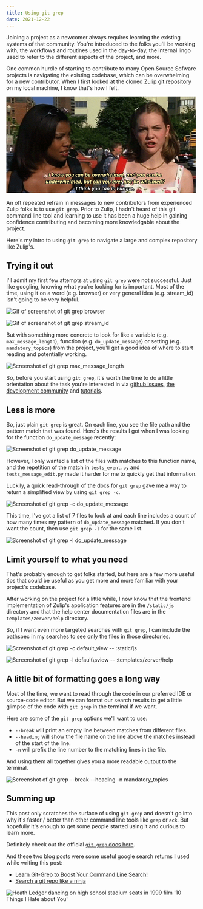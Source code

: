 ```yaml
---
title: Using git grep
date: 2021-12-22
---
```


Joining a project as a newcomer always requires learning the existing systems of that community. You're introduced to the folks you'll be working with, the workflows and routines used in the day-to-day, the internal lingo used to refer to the different aspects of the project, and more.

One common hurdle of starting to contribute to many Open Source Sofware projects is navigating the existing codebase, which can be overwhelming for a new contributor. When I first looked at the cloned [Zulip git repository](https://github.com/zulip/zulip) on my local machine, I know that's how I felt.

![Image from 1999 film '10 Things I Hate about You' of Chastity asking Bianca if you can be 'whelmed'](/docs/assets/whelmed-gif.gif)

An oft repeated refrain in messages to new contributors from experienced Zulip folks is to use `git grep`. Prior to Zulip, I hadn't heard of this git command line tool and learning to use it has been a huge help in gaining confidence contributing and becoming more knowledgable about the project. 

Here's my intro to using `git grep` to navigate a large and complex repository like Zulip's.

## Trying it out

I'll admit my first few attempts at using `git grep` were not successful. Just like googling, knowing what you're looking for is important. Most of the time, using it on a word (e.g. browser) or very general idea (e.g. stream_id) isn't going to be very helpful.

![Gif of screenshot of git grep browser]()

![Gif of screenshot of git grep stream_id]()

But with something more concrete to look for like a variable (e.g. `max_message_length`), function (e.g. `do_update_message`) or setting (e.g. `mandatory_topics`) from the project, you'll get a good idea of where to start reading and potentially working.

![Screenshot of git grep max_message_length]()

So, before you start using `git grep`, it's worth the time to do a little orientation about the task you're interested in via [github issues](https://github.com/zulip/zulip/labels/good%20first%20issue), [the development community](https://zulip.com/development-community/) and [tutorials](https://zulip.readthedocs.io/en/latest/tutorials/index.html).

## Less is more

So, just plain `git grep` is great. On each line, you see the file path and the pattern match that was found. Here's the results I got when I was looking for the function `do_update_message` recently:

![Screenshot of git grep do_update_message]()

However, I only wanted a list of the files with matches to this function name, and the repetition of the match in `tests_event.py` and `tests_message_edit.py` made it harder for me to quickly get that information. 

Luckily, a quick read-through of the docs for `git grep` gave me a way to return a simplified view by using `git grep -c`.

![Screenshot of git grep -c do_update_message]()

This time, I've got a list of 7 files to look at and each line includes a count of how many times my pattern of `do_update_message` matched. If you don't want the count, then use `git grep -l` for the same list.

![Screenshot of git grep -l do_update_message]()

## Limit yourself to what you need

That's probably enough to get folks started, but here are a few more useful tips that could be useful as you get more and more familiar with your project's codebase.

After working on the project for a little while, I now know that the frontend implementation of Zulip's application features are in the `/static/js` directory and that the help center documentation files are in the `templates/zerver/help` directory. 

So, if I want even more targeted searches with `git grep`, I can include the pathspec in my searches to see only the files in those directories.

![Screenshot of git grep -c default_view -- :static/js]()

![Screenshot of git grep -l default\\sview -- :templates/zerver/help]()

## A little bit of formatting goes a long way

Most of the time, we want to read through the code in our preferred IDE or source-code editor. But we can format our search results to get a little glimpse of the code with `git grep` in the terminal if we want.

Here are some of the `git grep` options we'll want to use:
- `--break` will print an empty line between matches from different files.
- `--heading` will show the file name on the line above the matches instead of the start of the line.
- `-n` will prefix the line number to the matching lines in the file.

And using them all together gives you a more readable output to the terminal.

![Screenshot of git grep --break --heading -n mandatory_topics]()

## Summing up

This post only scratches the surface of using `git grep` and doesn't go into why it's faster / better than other command line tools like `grep` or `ack`. But hopefully it's enough to get some people started using it and curious to learn more. 

Definitely check out the official [`git grep` docs here](https://git-scm.com/docs/git-grep).

And these two blog posts were some useful google search returns I used while writing this post:
- [Learn Git-Grep to Boost Your Command Line Search!](https://irian.to/blogs/learn-git-grep-to-boost-your-command-line-search/)
- [Search a git repo like a ninja](https://travisjeffery.com/b/2012/02/search-a-git-repo-like-a-ninja/)

![Heath Ledger dancing on high school stadium seats in 1999 film '10 Things I Hate about You'](/docs/assets/sing-me-a-love-song-performing.gif)